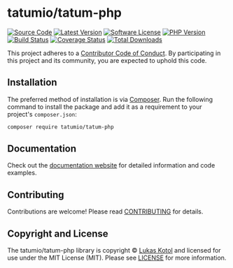 # tatumio/tatum-php

[![Source Code][badge-source]][source]
[![Latest Version][badge-release]][packagist]
[![Software License][badge-license]][license]
[![PHP Version][badge-php]][php]
[![Build Status][badge-build]][build]
[![Coverage Status][badge-coverage]][coverage]
[![Total Downloads][badge-downloads]][downloads]



This project adheres to a [Contributor Code of Conduct][conduct]. By
participating in this project and its community, you are expected to uphold this
code.


## Installation

The preferred method of installation is via [Composer][]. Run the following
command to install the package and add it as a requirement to your project's
`composer.json`:

```bash
composer require tatumio/tatum-php
```


## Documentation

Check out the [documentation website][documentation] for detailed information
and code examples.


## Contributing

Contributions are welcome! Please read [CONTRIBUTING][] for details.


## Copyright and License

The tatumio/tatum-php library is copyright © [Lukas Kotol](tatum.io)
and licensed for use under the MIT License (MIT). Please see [LICENSE][] for
more information.


[conduct]: https://github.com/tatumio/tatum-php/blob/master/.github/CODE_OF_CONDUCT.md
[composer]: http://getcomposer.org/
[documentation]: https://tatumio.github.io/tatum-php/
[contributing]: https://github.com/tatumio/tatum-php/blob/master/.github/CONTRIBUTING.md

[badge-source]: http://img.shields.io/badge/source-tatumio/tatum--php-blue.svg?style=flat-square
[badge-release]: https://img.shields.io/packagist/v/tatumio/tatum-php.svg?style=flat-square&label=release
[badge-license]: https://img.shields.io/packagist/l/tatumio/tatum-php.svg?style=flat-square
[badge-php]: https://img.shields.io/packagist/php-v/tatumio/tatum-php.svg?style=flat-square
[badge-build]: https://img.shields.io/travis/tatumio/tatum-php/master.svg?style=flat-square
[badge-coverage]: https://img.shields.io/coveralls/github/tatumio/tatum-php/master.svg?style=flat-square
[badge-downloads]: https://img.shields.io/packagist/dt/tatumio/tatum-php.svg?style=flat-square&colorB=mediumvioletred

[source]: https://github.com/tatumio/tatum-php
[packagist]: https://packagist.org/packages/tatumio/tatum-php
[license]: https://github.com/tatumio/tatum-php/blob/master/LICENSE
[php]: https://php.net
[build]: https://travis-ci.org/tatumio/tatum-php
[coverage]: https://coveralls.io/r/tatumio/tatum-php?branch=master
[downloads]: https://packagist.org/packages/tatumio/tatum-php
